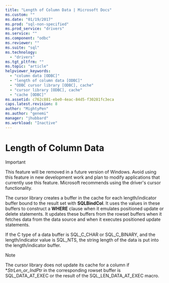 ```yaml
---
title: "Length of Column Data | Microsoft Docs"
ms.custom: ""
ms.date: "01/19/2017"
ms.prod: "sql-non-specified"
ms.prod_service: "drivers"
ms.service: ""
ms.component: "odbc"
ms.reviewer: ""
ms.suite: "sql"
ms.technology: 
  - "drivers"
ms.tgt_pltfrm: ""
ms.topic: "article"
helpviewer_keywords: 
  - "column data [ODBC]"
  - "length of column data [ODBC]"
  - "ODBC cursor library [ODBC], cache"
  - "cursor library [ODBC], cache"
  - "cache [ODBC]"
ms.assetid: c762c881-ebe0-4eac-84d5-f30281fc3eca
caps.latest.revision: 8
author: "MightyPen"
ms.author: "genemi"
manager: "jhubbard"
ms.workload: "Inactive"
---
```

# Length of Column Data
> [!IMPORTANT]  
>  This feature will be removed in a future version of Windows. Avoid using this feature in new development work and plan to modify applications that currently use this feature. Microsoft recommends using the driver's cursor functionality.  
  
 The cursor library creates a buffer in the cache for each length/indicator buffer bound to the result set with **SQLBindCol**. It uses the values in these buffers to construct a **WHERE** clause when it emulates positioned update or delete statements. It updates these buffers from the rowset buffers when it fetches data from the data source and when it executes positioned update statements.  
  
 If the C type of a data buffer is SQL_C_CHAR or SQL_C_BINARY, and the length/indicator value is SQL_NTS, the string length of the data is put into the length/indicator buffer.  
  
> [!NOTE]  
>  The cursor library does not update its cache for a column if **StrLen_or_IndPtr* in the corresponding rowset buffer is SQL_DATA_AT_EXEC or the result of the SQL_LEN_DATA_AT_EXEC macro.
